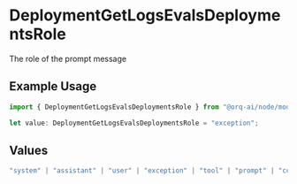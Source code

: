 # DeploymentGetLogsEvalsDeploymentsRole

The role of the prompt message

## Example Usage

```typescript
import { DeploymentGetLogsEvalsDeploymentsRole } from "@orq-ai/node/models/operations";

let value: DeploymentGetLogsEvalsDeploymentsRole = "exception";
```

## Values

```typescript
"system" | "assistant" | "user" | "exception" | "tool" | "prompt" | "correction" | "expected_output"
```